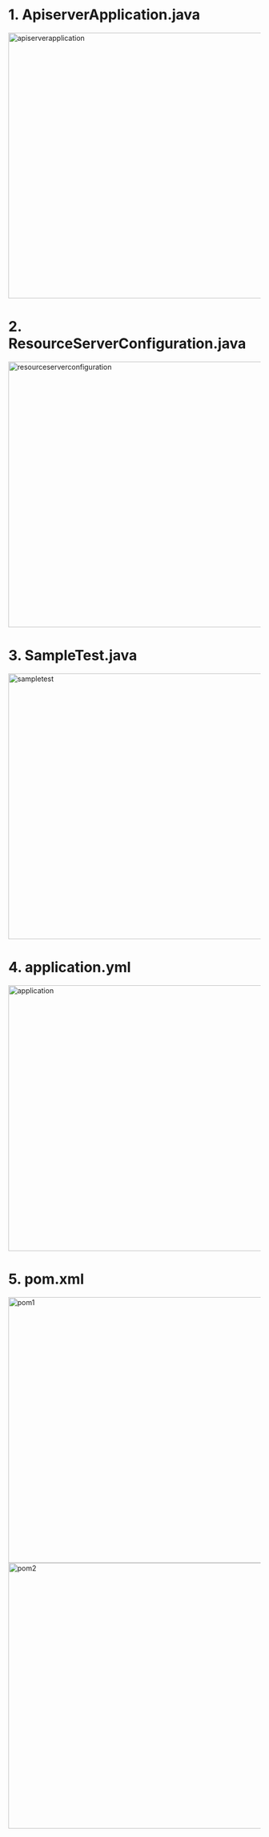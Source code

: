 # <apiserver-example>

# 1. ApiserverApplication.java
<img width="530" alt="apiserverapplication" src="https://user-images.githubusercontent.com/37721713/46646492-7105c700-cbc5-11e8-94f2-51bfc65008a5.PNG">


# 2. ResourceServerConfiguration.java
<img width="530" alt="resourceserverconfiguration" src="https://user-images.githubusercontent.com/37721713/46646510-83800080-cbc5-11e8-8bc1-f17b9b8af610.PNG">


# 3. SampleTest.java
<img width="530" alt="sampletest" src="https://user-images.githubusercontent.com/37721713/46646512-85e25a80-cbc5-11e8-8e6c-c3aebc70e1b2.PNG">


# 4. application.yml
<img width="530" alt="application" src="https://user-images.githubusercontent.com/37721713/46646495-76fba800-cbc5-11e8-9939-368c4a2d1fae.PNG">


# 5. pom.xml
<img width="530" alt="pom1" src="https://user-images.githubusercontent.com/37721713/46646505-7cf18900-cbc5-11e8-97ce-07be01941557.PNG">

<img width="530" alt="pom2" src="https://user-images.githubusercontent.com/37721713/46646507-80851000-cbc5-11e8-89c4-106b677bf4ae.PNG">
